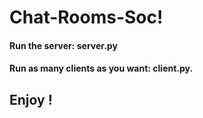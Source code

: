 

# Chat-Rooms-Soc!

#### Run the server: server.py

#### Run as many clients as you want: client.py.

## Enjoy !
